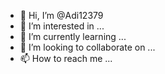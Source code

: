 - 👋 Hi, I’m @Adi12379
- 👀 I’m interested in ...
- 🌱 I’m currently learning ...
- 💞️ I’m looking to collaborate on ...
- 📫 How to reach me ...

<!---
Adi12379/Adi12379 is a ✨ special ✨ repository because its `README.md` (this file) appears on your GitHub profile.
You can click the Preview link to take a look at your changes.
--->
